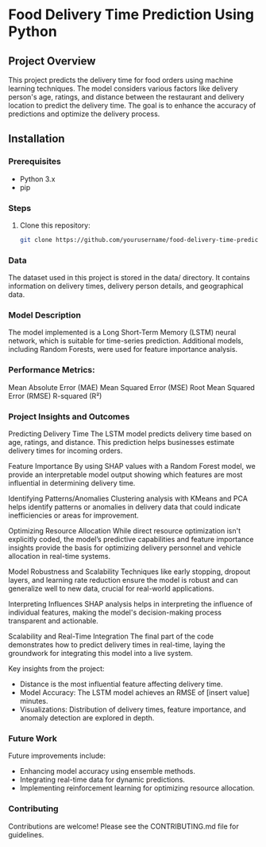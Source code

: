 # Food Delivery Time Prediction Using Python

## Project Overview
This project predicts the delivery time for food orders using machine learning techniques. The model considers various factors like delivery person's age, ratings, and distance between the restaurant and delivery location to predict the delivery time. The goal is to enhance the accuracy of predictions and optimize the delivery process.

## Installation

### Prerequisites
- Python 3.x
- pip

### Steps
1. Clone this repository:
   ```bash
   git clone https://github.com/yourusername/food-delivery-time-prediction.git

### Data
The dataset used in this project is stored in the data/ directory. It contains information on delivery times, delivery person details, and geographical data.

### Model Description
The model implemented is a Long Short-Term Memory (LSTM) neural network, which is suitable for time-series prediction. Additional models, including Random Forests, were used for feature importance analysis.

### Performance Metrics:
Mean Absolute Error (MAE)
Mean Squared Error (MSE)
Root Mean Squared Error (RMSE)
R-squared (R²)

### Project Insights and Outcomes
Predicting Delivery Time
The LSTM model predicts delivery time based on age, ratings, and distance. This prediction helps businesses estimate delivery times for incoming orders.

Feature Importance
By using SHAP values with a Random Forest model, we provide an interpretable model output showing which features are most influential in determining delivery time.

Identifying Patterns/Anomalies
Clustering analysis with KMeans and PCA helps identify patterns or anomalies in delivery data that could indicate inefficiencies or areas for improvement.

Optimizing Resource Allocation
While direct resource optimization isn't explicitly coded, the model’s predictive capabilities and feature importance insights provide the basis for optimizing delivery personnel and vehicle allocation in real-time systems.

Model Robustness and Scalability
Techniques like early stopping, dropout layers, and learning rate reduction ensure the model is robust and can generalize well to new data, crucial for real-world applications.

Interpreting Influences
SHAP analysis helps in interpreting the influence of individual features, making the model's decision-making process transparent and actionable.

Scalability and Real-Time Integration
The final part of the code demonstrates how to predict delivery times in real-time, laying the groundwork for integrating this model into a live system.

Key insights from the project:
- Distance is the most influential feature affecting delivery time.
- Model Accuracy: The LSTM model achieves an RMSE of [insert value] minutes.
- Visualizations: Distribution of delivery times, feature importance, and anomaly detection are explored in depth.

### Future Work
Future improvements include:
- Enhancing model accuracy using ensemble methods.
- Integrating real-time data for dynamic predictions.
- Implementing reinforcement learning for optimizing resource allocation.

### Contributing
Contributions are welcome! Please see the CONTRIBUTING.md file for guidelines.
